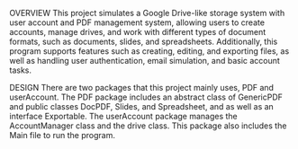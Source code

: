 OVERVIEW
This project simulates a Google Drive-like storage system with user account and PDF management system, allowing users to create accounts, manage drives, and work with different types of document formats, such as documents, slides, and spreadsheets. 
Additionally, this program supports features such as creating, editing, and exporting files, as well as handling user authentication, email simulation, and basic account tasks. 

DESIGN
There are two packages that this project mainly uses, PDF and userAccount.
The PDF package includes an abstract class of GenericPDF and public classes DocPDF, Slides, and Spreadsheet, and as well as an interface Exportable.
The userAccount package manages the AccountManager class and the drive class. This package also includes the Main file to run the program. 




